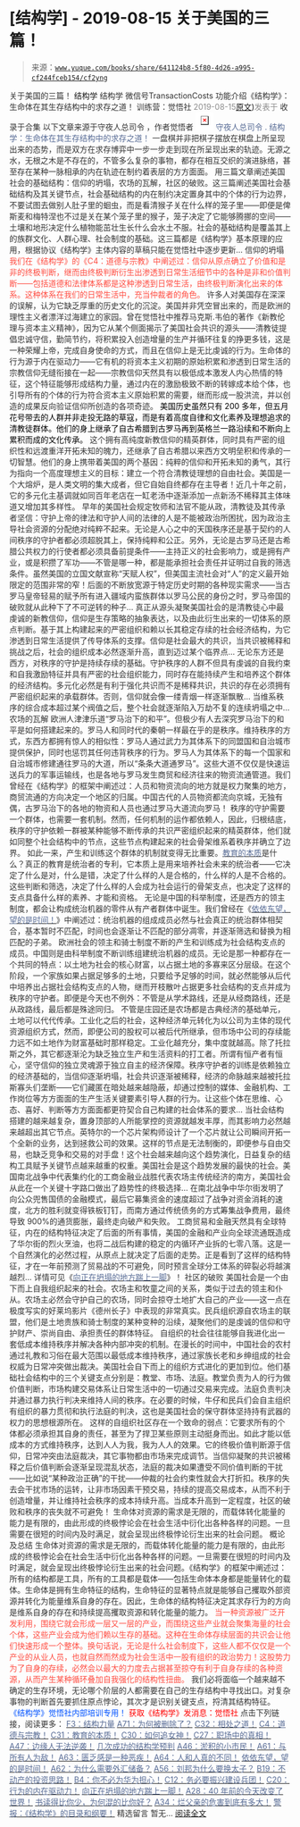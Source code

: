 # [结构学] - 2019-08-15 关于美国的三篇！

> 来源：[`www.yuque.com/books/share/641124b8-5f80-4d26-a995-cf244fceb154/cf2yng`](https://www.yuque.com/books/share/641124b8-5f80-4d26-a995-cf244fceb154/cf2yng)

<ne-p id="520f42f3293818f927861ebbd5b15da4_p_0" data-lake-id="520f42f3293818f927861ebbd5b15da4_p_0"><ne-text id="ub7cd8667" style="color: rgb(51, 51, 51);">关于美国的三篇！</ne-text></ne-p> <ne-p id="4fad09c42309a5b616bb9e688ed8b8fe" data-lake-id="4fad09c42309a5b616bb9e688ed8b8fe"><ne-text id="ue5bcbfe7" ne-fontsize="14">结构学</ne-text></ne-p> <ne-p id="a53e1635d8951b98428af0316dfc2e27" data-lake-id="a53e1635d8951b98428af0316dfc2e27"><ne-text id="u9fce7baa" ne-fontsize="14" ne-bold="true" style="color: rgb(51, 51, 51);">结构学</ne-text></ne-p> <ne-p id="beb8e6dbab3832ed924dd17284df5636" data-lake-id="beb8e6dbab3832ed924dd17284df5636"><ne-text id="ubcb0856a" ne-fontsize="14" style="color: rgb(51, 51, 51);">微信号</ne-text><ne-text id="u91daad8b" ne-fontsize="14" style="color: rgb(51, 51, 51);">TransactionCosts</ne-text></ne-p> <ne-p id="b6668615b84e8cfc14ecfd4d405100be" data-lake-id="b6668615b84e8cfc14ecfd4d405100be"><ne-text id="ucb1f348e" ne-fontsize="14" style="color: rgb(51, 51, 51);">功能介绍</ne-text><ne-text id="uf56dc7ab" ne-fontsize="14" style="color: rgb(51, 51, 51);">《结构学》：生命体在其生存结构中的求存之道！ 训练营：觉悟社</ne-text></ne-p> <ne-p id="bf8152f654203b3649e7acee18c58821" data-lake-id="bf8152f654203b3649e7acee18c58821"><ne-text id="u435c9797" style="color: rgb(140, 140, 140);">2019-08-15</ne-text>[<ne-text id="u9cb9d7c0" ne-fontsize="14">原文</ne-text>](https://mp.weixin.qq.com/s?__biz=MzIzMDYwOTM0Mg==&mid=2247484082&idx=1&sn=7f0efdc740505aeff41af3593c2c07d2&chksm=e8b19a63dfc613757721204eef321ddcad7ddc01dfc2076db117c37c0b37d75438f2e405c830#rd))<ne-text id="uae5defdd" ne-fontsize="14" style="color: rgb(140, 140, 140);">发表于</ne-text></ne-p> <ne-p id="ffffac7e1a8a141d09acad48462a6e4d" data-lake-id="ffffac7e1a8a141d09acad48462a6e4d"><ne-text id="u1fd0e3ef" style="color: rgb(51, 51, 51);">收录于合集</ne-text></ne-p> <ne-p id="26b47f0db71ba32cfbe4be6504679fa2" data-lake-id="26b47f0db71ba32cfbe4be6504679fa2"><ne-text id="u815a0119" ne-fontsize="14" style="color: rgb(51, 51, 51);">以下文章来源于守夜人总司令 ，作者觉悟者</ne-text></ne-p> <ne-p id="b99f613e665e3a2c6574e8517ed3158a" data-lake-id="b99f613e665e3a2c6574e8517ed3158a"><ne-card data-card-name="image" data-card-type="inline" id="goafS" ne-fontsize="14" data-event-boundary="card" style="color: rgb(87, 107, 149);">![](img/d6d5672a44085a5f997ef3fddcc94658.png)  <ne-p id="dda5da50230ebe32cc8fba0b6857c207" data-lake-id="dda5da50230ebe32cc8fba0b6857c207"><ne-text id="u28b284f4" style="color: rgb(87, 107, 149);">守夜人总司令</ne-text></ne-p> <ne-p id="363446847920d838dfc120735c418866" data-lake-id="363446847920d838dfc120735c418866"><ne-text id="u09345757" ne-fontsize="14" style="color: rgb(87, 107, 149);">.</ne-text></ne-p> <ne-p id="207061e9beacd0f0c65aabeaa13c54ec" data-lake-id="207061e9beacd0f0c65aabeaa13c54ec"><ne-text id="udb5fb3b2" style="color: rgb(87, 107, 149);">结构学：生命体在其生存结构中的求存之道！</ne-text></ne-p> <ne-p id="33664e4e971b5ec626b20f7097a8e110" data-lake-id="33664e4e971b5ec626b20f7097a8e110"><ne-text id="u34cc6e9f" ne-bold="true" style="color: rgb(51, 51, 51);">一盘棋并非把棋子摆放在棋盘上所呈现出来的态势，而是双方在求存博弈中一步一步走到现在所呈现出来的轨迹。无源之水，无根之木是不存在的，不管多么复杂的事物，都存在相互交织的演进脉络，甚至存在某种一脉相承的内在轨迹在制约着表层的方方面面。</ne-text></ne-p> <ne-p id="7b56253570b60f81c01a140f2351af12" data-lake-id="7b56253570b60f81c01a140f2351af12"><ne-text id="u6b18d755" style="color: rgb(51, 51, 51);">用三篇文章阐述美国社会的基础结构：信仰的坍塌，农场的瓦解，社区的破败。这三篇阐述美国社会基础结构及其关键节点，社会基础结构的内在制约决定置身其中的个体的行为边界，不要试图去做别人肚子里的蛔虫，而是看清猴子关在什么样的笼子里——即便是俾斯麦和梅特涅也不过是关在某个笼子里的猴子，笼子决定了它能够腾挪的空间——土壤和地形决定什么植物能茁壮生长什么会水土不服。社会的基础结构是覆盖其上的族群文化、人群心理、社会制度的基础。这三篇都是《结构学》基本原理的应用，根据协议《结构学》主体内容的草稿只能在觉悟社中逐步更新…</ne-text></ne-p> <ne-p id="82959efbf29c68d514b7fae5358d8e36" data-lake-id="82959efbf29c68d514b7fae5358d8e36"><ne-text id="u716887ca" ne-bold="true" style="color: rgb(51, 51, 51);">信仰的坍塌</ne-text></ne-p> <ne-p id="a67bf876799d1caacbfe21e1e3b485d4" data-lake-id="a67bf876799d1caacbfe21e1e3b485d4"><ne-text id="u53ff1ff9" style="color: rgb(255, 76, 65);">我们在《结构学》的《C4：道德与宗教》中阐述过：信仰从原点确立了价值和是非的终极判断，继而由终极判断衍生出渗透到日常生活细节中的各种是非和价值判断——包括道德和法律体系都是这种渗透到日常生活，由终极判断演化出来的体系。这种体系在我们的日常生活中，充当仲裁者的角色。</ne-text></ne-p> <ne-p id="7c2e42e31f8f941e2be4cd3fa3ae8c9b" data-lake-id="7c2e42e31f8f941e2be4cd3fa3ae8c9b"><ne-text id="ue1fb90a3" ne-bold="true" style="color: rgb(51, 51, 51);">许多人对美国存在深深的误解，认为它缺乏厚重的历史文化的沉淀。美国并非凭空冒出来的，而是欧洲的理性主义者漂洋过海建立的家园。曾在觉悟社中推荐马克斯.韦伯的著作《新教伦理与资本主义精神》，因为它从某个侧面揭示了美国社会共识的源头——清教徒提倡忠诚守信，勤简节约，将积累投入创造增量的生产并循环往复的挣更多钱，这是一种荣耀上帝，完成自身使命的方式，而且在信仰上是无比虔诚的行为。生命体的行为源于内在驱动力——它有机的将资本主义初期的原始积累和渗透到日常生活的宗教信仰无缝衔接在一起——宗教信仰天然具有以极低成本激发人内心热情的特征，这个特征能够形成结构力量，通过内在的激励极致不断的转嫁成本给个体，也引导所有的个体的行为符合资本主义原始积累的需要，继而形成一股洪流，并以创造的成果反向验证信仰所创造的各项奇迹。</ne-text></ne-p> <ne-p id="1801b93757eb1e09d0d9ac6093b61b2b" data-lake-id="1801b93757eb1e09d0d9ac6093b61b2b"><ne-text id="u64e32d0d" style="color: rgb(0, 0, 0);">美国历史虽然只有 200 多年，但五月花号带去的人群并非走投无路的草寇，而是有着高度自律和文化素养及理想追求的清教徒群体。他们的身上继承了自古希腊到古罗马再到英格兰一路沿续和不断向上累积而成的文化传承。</ne-text></ne-p> <ne-p id="7a7db21b69dfbf9daed715f9ae4cfa10" data-lake-id="7a7db21b69dfbf9daed715f9ae4cfa10"><ne-text id="u08264b64" style="color: rgb(51, 51, 51);">这个拥有高纯度新教信仰的精英群体，同时具有严密的组织性和远渡重洋开拓未知的魄力，还继承了自古希腊以来西方文明垒积和传承的一切智慧。他们的身上携带着美国的两个基因：纯粹的信仰和开拓未知的勇气，其行为指向一个高度理想主义的目标：建立一个符合清教徒理想的自由社会。美国是一个大熔炉，是人类文明的集大成者，但它自始自终都存在主导者！近几十年之前，它的多元化主基调就如同百年老店在一缸老汤中逐渐添加一点新汤不稀释其主体味道又增加其多样性。</ne-text></ne-p> <ne-p id="db0f48553081d759c00d7cb38edb95c7" data-lake-id="db0f48553081d759c00d7cb38edb95c7"><ne-text id="u7f6c0566" style="color: rgb(51, 51, 51);">早年的美国社会规定牧师和法官不能从政，清教徒及其传承者坚信：守护上帝的律法和守护人间的法律的人是不能被政治所困扰，因为政治主导社会资源的分配绝对纯粹不起来。无论是人心之中的天国秩序还是基于契约的人间秩序的守护者都必须超脱其上，保持纯粹和公正。另外，无论是古罗马还是古希腊公共权力的行使者都必须具备前提条件——主持正义的社会影响力，或是拥有产业，或是积攒了军功——不管是哪一种，都是能承担社会责任并证明过自我的筛选条件。虽然美国的立国文献宣称“天赋人权”，但美国主流社会对“人”的定义最开始限定的范围非常的窄！后面的不断放宽源于特定历史时期的各种现实需求——当古罗马皇帝轻易的赋予所有进入疆域内蛮族群体以罗马公民的身份之时，罗马帝国的破败就从此种下了不可逆转的种子…</ne-text></ne-p> <ne-p id="f221481fdb8b4e5eef7a805155b252ab" data-lake-id="f221481fdb8b4e5eef7a805155b252ab"><ne-text id="u2f3a9dac" ne-bold="true" style="color: rgb(51, 51, 51);">真正从源头凝聚美国社会的是清教徒心中最虔诚的新教信仰，信仰是生存策略的抽象表达，以及由此衍生出来的一切体系的原点判断。基于其上构建起来的严密组织和赖以长其稳定存续的社会经济结构，为它渗透到日常生活提供了传导体系的支撑。</ne-text><ne-text id="u7c1c8a50" style="color: rgb(51, 51, 51);">信仰是社会最大的共识，当共识被稀释和挑战之后，社会的组织成本必然逐渐升高，直到迈过某个临界点…</ne-text></ne-p> <ne-p id="919fcdf1210f81513f455df3b093975d" data-lake-id="919fcdf1210f81513f455df3b093975d"><ne-text id="ue63029f2" style="color: rgb(51, 51, 51);">无论东方还是西方，对秩序的守护是持续存续的基础。守护秩序的人群不但具有虔诚的自我约束和自我激励特征并具有严密的社会组织能力，同时存在能持续产生和培养这个群体的经济结构。多元化必然是有利于强化共识而不是稀释共识，共识的存在必须拥有严密组织起来的承载群体。否则，信仰就会像一缕青烟一样逐渐飘散… 当维系秩序的综合成本超过某个阀值之后，整个社会就逐渐陷入万劫不复的连续坍塌之中…</ne-text></ne-p> <ne-p id="5813cc0ba488d89f9b1c7a4b7f5f6ecd" data-lake-id="5813cc0ba488d89f9b1c7a4b7f5f6ecd"><ne-text id="u52119683" ne-bold="true" style="color: rgb(51, 51, 51);">农场的瓦解</ne-text></ne-p> <ne-p id="d61ca2fe7daeb2aded59976878b6232c" data-lake-id="d61ca2fe7daeb2aded59976878b6232c"><ne-text id="uaa94261d" style="color: rgb(51, 51, 51);">欧洲人津津乐道“罗马治下的和平”。但极少有人去深究罗马治下的和平是如何搭建起来的。罗马人和同时代的秦朝一样最在乎的是秩序。维持秩序的方式，东西方都拥有惊人的相似性：罗马人通过武力为其体系下的同盟国和自治城市提供保护，同时也惩罚其任何违背秩序的行为。罗马人为其体系下的每一个国家和自治城市修建通往罗马的大道，所以“条条大道通罗马”。这些大道不仅仅是快速运送兵力的军事运输线，也是各地与罗马发生商贸和经济往来的物资流通管道。我们曾经在《结构学》的框架中阐述过：</ne-text><ne-text id="u36ffaafc" ne-bold="true" style="color: rgb(51, 51, 51);">人员和物资流向的地方就是权力聚集的地方，商贸流通的方向决定一个地区的归属。</ne-text><ne-text id="ubaac948b" style="color: rgb(51, 51, 51);">中国古代的人员物资都流向京城，无独有偶，古罗马治下的各地的物资和人员也通过罗马大道流向罗马！</ne-text></ne-p> <ne-p id="c5d024c6a2d75f665ce20b5fc4fbc670" data-lake-id="c5d024c6a2d75f665ce20b5fc4fbc670"><ne-text id="u4d873b72" ne-bold="true" style="color: rgb(51, 51, 51);">秩序的守护需要一个群体，也需要一套机制。然而，任何机制的运作都依赖人，因此，归根结底，秩序的守护依赖一群被某种能够不断传承的共识严密组织起来的精英群体，他们就如同整个社会结构中的节点，这些节点构建起来的社会骨架维系着秩序并确立了边界。</ne-text></ne-p> <ne-p id="d36c265d7c878cee412842e5b06c0fe8" data-lake-id="d36c265d7c878cee412842e5b06c0fe8"><ne-text id="ufac281e2" style="color: rgb(51, 51, 51);">如此一来，产生和训练这个群体的机制就变得无比重要。</ne-text>[<ne-text id="ua4f2c77c" style="color: rgb(87, 107, 149);">教育的本质</ne-text>](http://mp.weixin.qq.com/s?__biz=MzAxNDk1NjI2Mw==&mid=2247484645&idx=1&sn=0c19e963af345ec0d157348555f45482&chksm=9b8a276dacfdae7bb43eb0602bf7d9fdc827d0675a7350f893c5b3b43986de58782355a2065d&scene=21#wechat_redirect)<ne-text id="u5ad8213e" style="color: rgb(51, 51, 51);">是什么？真正的教育是统治者的专利，它本质上是用来培养社会未来的统治者——它决定了什么是对，什么是错，决定了什么样的人是合格的，什么样的人是不合格的。这些判断和筛选，决定了什么样的人会成为社会运行的骨架支点，也决定了这样的支点具备什么样的素养、才能和资格。</ne-text></ne-p> <ne-p id="de5167668b2649519467bb956d4459b3" data-lake-id="de5167668b2649519467bb956d4459b3"><ne-text id="u88896539" style="color: rgb(51, 51, 51);">无论是中国的科举制度，还是西方的领主制度，都会让构成统治机器的零件从有产者群体中诞生。我们曾经在《</ne-text>[<ne-text id="u4b36674a" style="color: rgb(87, 107, 149);">依依东望，望的是时间！</ne-text>](http://mp.weixin.qq.com/s?__biz=MzAxNDk1NjI2Mw==&mid=2247483947&idx=1&sn=1dcdd529b9dad09a00b6e3e2b14c8245&chksm=9b8a21a3acfda8b5fe1dae1c8979dec0be990a569bc03372af815b4e0f08913e938d57aa6b25&scene=21#wechat_redirect)<ne-text id="uc99902ac" style="color: rgb(51, 51, 51);">》中阐述过：</ne-text><ne-text id="u5cc7ca8f" ne-bold="true" style="color: rgb(51, 51, 51);">统治机器的组成成员必然与社会真正的统治群体相契合，基本暂时不匹配，时间也会逐渐让不匹配的部分凋零，并逐渐筛选和替换为相匹配的子弟。</ne-text></ne-p> <ne-p id="34df06b2217622b103ebd58b970e721d" data-lake-id="34df06b2217622b103ebd58b970e721d"><ne-text id="ue8106c5c" style="color: rgb(51, 51, 51);">欧洲社会的领主和骑士制度不断的产生和训练成为社会结构支点的成员。中国则是由科举制度不断训练组建统治机器的成员。无论是那一种都存在一个共同的特点：</ne-text><ne-text id="u681559d7" ne-bold="true" style="color: rgb(51, 51, 51);">以土地为社会的核心财富，以占据土地的多寡来区分层级。在这个阶段，一个家族如果占据足够多的土地，只要给予足够的时间，就必然能够从后代中培养出占据社会结构支点的人物，继而开枝散叶占据更多社会结构的支点并成为秩序的守护者。即便是今天也不例外：不管是从学术路线，还是从经商路线，还是从政路线，最后都是殊途同归。</ne-text></ne-p> <ne-p id="809b33cb922133209c85358441c9db0f" data-lake-id="809b33cb922133209c85358441c9db0f"><ne-text id="u1e1b5ce2" style="color: rgb(51, 51, 51);">不管是庄园还是农场都是古典经济的基础单元，土地可以代代传承。工业化之后的社会，这种经济单元转化为以公司为主体的现代资源组织方式，然而，即便公司的股权可以被后代所继承，但市场中公司的存续能力远不如土地作为财富基础时那样稳定。工业化越充分，集中度就越高。除了托拉斯之外，其它都逐渐沦为缺乏独立生产和生活资料的打工者。所谓有恒产者有恒心，坚守信仰的独立灵魂源于独立自主的经济保障。秩序守护者的训练是依赖独立的经济基础的，当信仰逐渐坍塌，社会共识逐渐被稀释，经济的命脉越来越被托拉斯寡头们垄断——它们藏匿在暗处越来越隐蔽，却通过控制的媒体、金融机构、工作岗位等方方面面的生产生活关键要素引导人群的行为。让这些个体在思维、心态、喜好、判断等方方面面都更符契合自己构建的社会体系的要求…</ne-text></ne-p> <ne-p id="82dc1e9b9cf03db68718189e5717455a" data-lake-id="82dc1e9b9cf03db68718189e5717455a"><ne-text id="ufce60fac" style="color: rgb(51, 51, 51);">当社会结构搭建的越来越复杂，置身顶部的人所能掌控的资源就越发丰厚，而其影响力必然越来越超出其它节点。英特尔的一个芯片架构师设计了一个芯片就让公司瞬间开拓一个全新的业务，达到拯救公司的效果。这样的节点是无法制衡的，即便参与自由交易，也缺乏竞争和交易的对手盘！这个社会越来越向这个趋势演化，日益复杂的结构工具赋予关键节点越来越重的权重。美国社会是这个趋势发展的最快的社会。美国南北战争中代表集约化的工商金融业战胜代表农场主传统经济的南方，美国社会从此在一个关键十字路口做出了趋势性的终极选择… 在南北战争中华尔街发明了向公众兜售国债的金融模式，最后它募集资金的速度超过了战争对资金消耗的速度，北方的胜利就变得铁板钉钉，而南方通过传统债务的方式筹集战争费用，最终导致 900%的通货膨胀，最终走向破产和失败。</ne-text></ne-p> <ne-p id="7946839d2505ce4f1a3c8b6efeb33eaf" data-lake-id="7946839d2505ce4f1a3c8b6efeb33eaf"><ne-text id="uc2513cee" style="color: rgb(51, 51, 51);">工商贸易和金融天然具有全球特征，内在的结构特征决定了后面的所有事情，美国的金融和产业向全球流通既造成了华尔街的烈火烹油，也将二战后构建的稳定的内循环产业拆的七零八落。这是一个自然演化的必然过程，从原点上就决定了后面的走势。正是看到了这样的结构特征，才在一年前预测了贸易战的不可避免，同时预言全球分工体系的碎裂必将越演越烈… 详情可见《</ne-text>[<ne-text id="ua204bf55" style="color: rgb(87, 107, 149);">向正在坍塌的地方踹上一脚</ne-text>](http://mp.weixin.qq.com/s?__biz=MzIzMDYwOTM0Mg==&mid=2247483766&idx=1&sn=b17f66fe5f8fd77d3c27c8bc60eb8c8a&chksm=e8b199a7dfc610b1ddcced086ff6d2be69354b7feeef60c0e508d56dd4fd54ee9660483cf5bb&scene=21#wechat_redirect)<ne-text id="ub5f54681" style="color: rgb(51, 51, 51);">》！</ne-text></ne-p> <ne-p id="6fd9b78cb95485c37e34ac56fb55a1dc" data-lake-id="6fd9b78cb95485c37e34ac56fb55a1dc"><ne-text id="u380589dc" ne-bold="true" style="color: rgb(51, 51, 51);">社区的破败</ne-text></ne-p> <ne-p id="814c7994ab4a18b4daa6c7640b657be0" data-lake-id="814c7994ab4a18b4daa6c7640b657be0"><ne-text id="u9939db13" style="color: rgb(51, 51, 51);">美国社会是一个由下而上自我组织起来的社会。农场主和牧童之间的关系，类似于过去的领主和仆从。农场主必然会守护自己的农场，同时会掠夺土地扩大自己的产业——这一点在极度写实的好莱坞影片《德州长子》中表现的非常真实。民兵组织源自农场主的联盟，他们是土地贵族和骑士制度的某种变种的沿续，凝聚他们的是虔诚的信仰和守护财产、崇尚自由、承担责任的群体特征。</ne-text></ne-p> <ne-p id="8f638ee2141eab1187fed0e6aeaca16e" data-lake-id="8f638ee2141eab1187fed0e6aeaca16e"><ne-text id="u2034b770" style="color: rgb(51, 51, 51);">自组织的社会往往能够自我进化出一套低成本维持秩序并解决各种内部冲突的机制。在漫长的时间中，中国社会的农村通过礼教和习俗在最大范围以最低成本维持秩序，通过家族长老和乡绅组成的社会权威为日常冲突做出裁决。美国社会自下而上的组织方式进化的更加到位。他们基础社会结构中的三个关键支点分别是：教堂、市场、法庭。教堂负责为人的行为做价值判断，市场构建交易体系让日常生活中的一切通过交易来完成。法庭负责判决并通过暴力执行判决来维持人间的秩序。在必要的时候，牛仔和民兵们会自主组织有组织的暴力贯彻和执行法庭的判决，这也是美国社会的保守群体坚持持有武器的权力的思想根源所在。</ne-text></ne-p> <ne-p id="770c3fc0932180ce91eee6c9e90e716f" data-lake-id="770c3fc0932180ce91eee6c9e90e716f"><ne-text id="u85b2dfbc" style="color: rgb(51, 51, 51);">这样的自组织社区存在一个致命的弱点：它要求所有的个体都必须承担其自身的责任，甚至为了捍卫某些原则主动挺身而出。如此才能以低成本的方式维持秩序，达到人人为我，我为人人的效果。它的终极价值判断源于信仰，日常冲突由法庭裁决，其它事物都由市场来完成调节。当信仰凝聚的共识被稀释之后价值判断会逐渐呈现混乱状态，法庭的裁决如果遭受不同价值判断的干扰——比如说“某种政治正确”的干扰——仲裁的社会约束性就会大打折扣。秩序的失去会干扰市场的运转，让非市场因素干预交易，持续的提高交易成本，从而不利于创造增量，并让维持社会秩序的成本持续升高。当成本升高到一定程度，社区的破败和秩序的丧失就不可避免！</ne-text></ne-p> <ne-p id="3c8e8bf1ed489a89ffaf9bba77541737" data-lake-id="3c8e8bf1ed489a89ffaf9bba77541737"><ne-text id="u436d15c2" style="color: rgb(51, 51, 51);">生命体对资源的需求是无限的，而载体转化能量的能力是有限的，由此形成的终极悖论会在社会生活中衍化出各种各样的问题。一旦需要在很短的时间内及时满足，就会呈现出终极悖论衍生出来的社会问题。</ne-text></ne-p> <ne-p id="cc0962431698c40b2451ab869bf3dc02" data-lake-id="cc0962431698c40b2451ab869bf3dc02"><ne-text id="ub5b1a7e7" ne-bold="true" style="color: rgb(51, 51, 51);">概论及总结</ne-text></ne-p> <ne-p id="82c874e8165690ef75d75ba5b3fcc75e" data-lake-id="82c874e8165690ef75d75ba5b3fcc75e"><ne-text id="u25dff909" style="color: rgb(51, 51, 51);">生命体对资源的需求是无限的，而载体转化能量的能力是有限的，由此形成的终极悖论会在社会生活中衍化出各种各样的问题。一旦需要在很短的时间内及时满足，就会呈现出终极悖论衍生出来的社会问题。《结构学》的框架中阐述过：所有的结构都是工具，所有的工具都是载体——包括生命体本身都是能量转化的载体。生命体是拥有生命特征的结构，生命特征的显著特点就是能够自己攫取外部资源并转化为能量维系自身的存在。因此，生命体的结构特征决定其求存行为的方向是维系自身的存在和持续提高攫取资源和转化能量的能力。</ne-text></ne-p> <ne-p id="30a890410a7c354a4d236d2ac9348739" data-lake-id="30a890410a7c354a4d236d2ac9348739"><ne-text id="ued08bff3" style="color: rgb(255, 76, 65);">当一种资源被广泛开发利用，围绕它就会形成一层又一层的产业，而围绕这些产业就会聚集海量的社会个体，这些产业会成为他们赖以生存的基础。这种在生命体存续层面的共识会让他们快速形成一个整体。换句话说，无论是什么社会制度下，这些人都不仅仅是一个产业的从业人员，也就自然而然成为社会生活中一股有组织的政治势力！这股势力为了自身的存续，必然会以最大的力度去占据甚至掠夺有利于自身存续的各种资源，从而产生某种循环叠加自我强化的结构性扭曲。</ne-text></ne-p> <ne-p id="fc76fb7f8f9db9a53bf19f568e2b8096" data-lake-id="fc76fb7f8f9db9a53bf19f568e2b8096"><ne-text id="u9d3c1195" ne-bold="true" style="color: rgb(51, 51, 51);">我们必将面临一个越来越不确定的生存环境，无论哪个阶层的人都需要在自己的生存结构中寻找出口。对复杂事物的判断首先要抓住原点悖论，其次才是识别关键支点，捋清其结构特征。</ne-text></ne-p> <ne-p id="071ede2017f1d5b495f4c542472dcea4" data-lake-id="071ede2017f1d5b495f4c542472dcea4" ne-alignment="center"><ne-text id="ud411e11c" ne-fontsize="13" style="color: rgb(0, 82, 255);">《结构学》觉悟社内部培训专用！</ne-text></ne-p> <ne-p id="e77a1cafdb4452b56f7740dd9968a8cb" data-lake-id="e77a1cafdb4452b56f7740dd9968a8cb" ne-alignment="center"><ne-text id="u86d2209c" style="color: rgb(255, 0, 0);">获取《结构学》发消息</ne-text><ne-text id="u5705d584" ne-bold="true" style="color: rgb(255, 0, 0);">：觉悟社</ne-text></ne-p>  <ne-p id="2a7fbe8e043868e41e050fcc16d85a04" data-lake-id="2a7fbe8e043868e41e050fcc16d85a04" ne-alignment="center"><ne-card data-card-name="image" data-card-type="inline" id="egzeb" data-event-boundary="card" style="color: rgb(51, 51, 51);"><ne-p id="bffa45957f7d7a75640c05def2d4bb69" data-lake-id="bffa45957f7d7a75640c05def2d4bb69"><ne-text id="ue099215e" ne-fontsize="13" style="color: rgb(51, 51, 51);">点击下列链接，阅读更多：</ne-text></ne-p> <ne-p id="591a0065b6e2fd0e05d94764034f987d" data-lake-id="591a0065b6e2fd0e05d94764034f987d">[<ne-text id="u03ec00e5" ne-fontsize="13" ne-bold="true" style="color: rgb(87, 107, 149);">F3：结构力量</ne-text>](http://mp.weixin.qq.com/s?__biz=MzAxNDk1NjI2Mw==&mid=2247484256&idx=1&sn=f10d9c530bfd6ea08b25d4bec657c13a&chksm=9b8a20e8acfda9fee057f2df26790f905c898132cac91d833d14e636edb00c20514d63189a88&scene=21#wechat_redirect)</ne-p> <ne-p id="7b100bfd6edd0558dc1db12f3d1485dc" data-lake-id="7b100bfd6edd0558dc1db12f3d1485dc">[<ne-text id="u074c91cd" ne-fontsize="13" ne-bold="true" style="color: rgb(87, 107, 149);">A71：为何被删除了？</ne-text>](http://mp.weixin.qq.com/s?__biz=MzAxNDk1NjI2Mw==&mid=2247484668&idx=1&sn=06e2af18dadf47754ad4f5be1cdfcb03&chksm=9b8a2774acfdae62f3380761dbc586fea5a31f99b639d367a556553c30cee786197a3f4473ba&scene=21#wechat_redirect)</ne-p> <ne-p id="a5e8b42b6e0464d87c3366fcffd5fde9" data-lake-id="a5e8b42b6e0464d87c3366fcffd5fde9">[<ne-text id="u89a1bb98" ne-fontsize="13" ne-bold="true" style="color: rgb(87, 107, 149);">C32：相处之道！</ne-text>](http://mp.weixin.qq.com/s?__biz=MzAxNDk1NjI2Mw==&mid=2247484658&idx=1&sn=32943edb605fea344e437efb5cd77ed6&chksm=9b8a277aacfdae6cc8e9d256f960d07226086e0d020d68893af2a8b5391771e66626b0d086aa&scene=21#wechat_redirect)</ne-p> <ne-p id="c7cf06bfee95f4bae2e2ee76caac88bf" data-lake-id="c7cf06bfee95f4bae2e2ee76caac88bf">[<ne-text id="ud6c74593" ne-fontsize="13" ne-bold="true" style="color: rgb(87, 107, 149);">C4：道德与宗教！</ne-text>](http://mp.weixin.qq.com/s?__biz=MzAxNDk1NjI2Mw==&mid=2247484608&idx=1&sn=49b58f2f27c117c1c42e6270e8d2d8c2&chksm=9b8a2748acfdae5ea3d03e3a9843d183498241c03b0d57b01b9c315e23757604fd0e1bfdb96f&scene=21#wechat_redirect)</ne-p> <ne-p id="e734d7c7dc5b8076d368b5abc269d11d" data-lake-id="e734d7c7dc5b8076d368b5abc269d11d">[<ne-text id="u0a4afe4b" ne-fontsize="13" ne-bold="true" style="color: rgb(87, 107, 149);">C31：教育的本质！</ne-text>](http://mp.weixin.qq.com/s?__biz=MzAxNDk1NjI2Mw==&mid=2247484645&idx=1&sn=0c19e963af345ec0d157348555f45482&chksm=9b8a276dacfdae7bb43eb0602bf7d9fdc827d0675a7350f893c5b3b43986de58782355a2065d&scene=21#wechat_redirect)</ne-p> <ne-p id="47dae7148e8fb4f03f2f04095328608d" data-lake-id="47dae7148e8fb4f03f2f04095328608d">[<ne-text id="u50d4eafa" ne-fontsize="13" ne-bold="true" style="color: rgb(87, 107, 149);">C30：如何追女神！</ne-text>](http://mp.weixin.qq.com/s?__biz=MzAxNDk1NjI2Mw==&mid=2247484588&idx=1&sn=de5c95495cc04bcfe8644c3c2bc025c3&chksm=9b8a2724acfdae3286a142c2de506a7494e2d7aa50c990c0e159cedab07b5287040f286dfac6&scene=21#wechat_redirect)</ne-p> <ne-p id="385b06ef509bbc29cdc7563aea1896be" data-lake-id="385b06ef509bbc29cdc7563aea1896be">[<ne-text id="ub7d8096a" ne-fontsize="13" ne-bold="true" style="color: rgb(87, 107, 149);">C27：职场中的真相！</ne-text>](http://mp.weixin.qq.com/s?__biz=MzAxNDk1NjI2Mw==&mid=2247484554&idx=1&sn=fec6641c1838970ea6d16cfe1a68f9e1&chksm=9b8a2702acfdae14e71017ee02594f3b47abc738b773bc3dbd5e80968dccae0e90f17977a339&scene=21#wechat_redirect)</ne-p> <ne-p id="2e407751a5cf33d1993ffa2e9b7f6b07" data-lake-id="2e407751a5cf33d1993ffa2e9b7f6b07">[<ne-text id="ua5ccfde0" ne-fontsize="13" ne-bold="true" style="color: rgb(87, 107, 149);">A47：边缘人无法逆袭！</ne-text>](http://mp.weixin.qq.com/s?__biz=MzAxNDk1NjI2Mw==&mid=2247484476&idx=1&sn=42cd8e7b62b1c430768fe9583a9715b4&chksm=9b8a27b4acfdaea2f7ac778f91e72c9b69a725224a18c6d576f3de7caf0ff91a040bf5622645&scene=21#wechat_redirect)</ne-p> <ne-p id="a61aac41f095ab090060424c6811d555" data-lake-id="a61aac41f095ab090060424c6811d555">[<ne-text id="uf5cbb84c" ne-fontsize="13" ne-bold="true" style="color: rgb(87, 107, 149);">几次成功的结构学预判</ne-text>](http://mp.weixin.qq.com/s?__biz=MzAxNDk1NjI2Mw==&mid=2247484266&idx=1&sn=02ab915e029cbe24d91712f741b3f37c&chksm=9b8a20e2acfda9f4498a5c76204c101ab26e7311f2fb7d3043de108d4ff6e18d72a1c889a569&scene=21#wechat_redirect)</ne-p> <ne-p id="e2adfbe8725c92c0fe4498af79db18eb" data-lake-id="e2adfbe8725c92c0fe4498af79db18eb">[<ne-text id="u783584b5" ne-fontsize="13" ne-bold="true" style="color: rgb(87, 107, 149);">A46：淤积的小市民！</ne-text>](http://mp.weixin.qq.com/s?__biz=MzAxNDk1NjI2Mw==&mid=2247484472&idx=1&sn=f5df702c026dbb04688151086cdf7493&chksm=9b8a27b0acfdaea6ed5b712d94b3725bf8e322b39101916f48f935c102c433e9c7239b596c9f&scene=21#wechat_redirect)</ne-p> <ne-p id="6215b68de5ab267efd2a8c68e62dcb1e" data-lake-id="6215b68de5ab267efd2a8c68e62dcb1e">[<ne-text id="u0533ccbd" ne-fontsize="13" ne-bold="true" style="color: rgb(87, 107, 149);">A61：与所有人为敌！</ne-text>](http://mp.weixin.qq.com/s?__biz=MzAxNDk1NjI2Mw==&mid=2247484601&idx=1&sn=c80e839436bd78047d0f5ea3c9e69890&chksm=9b8a2731acfdae27acc75952e866e0642eea99cb2acfeab4101e209ecc728fd94eb2adc7434c&scene=21#wechat_redirect)</ne-p> <ne-p id="482277a1660a107042e5e2287dea38f8" data-lake-id="482277a1660a107042e5e2287dea38f8">[<ne-text id="u4acb055e" ne-fontsize="13" ne-bold="true" style="color: rgb(87, 107, 149);">A63：匮乏感是一种恶疾！</ne-text>](http://mp.weixin.qq.com/s?__biz=MzAxNDk1NjI2Mw==&mid=2247484613&idx=1&sn=67f0957ae7ffa817652c3cb9f14a13b9&chksm=9b8a274dacfdae5b9fb0ddc58544dec9a94900fe1baab61b6b4d00236965579c32b8fd7e1e63&scene=21#wechat_redirect)</ne-p> <ne-p id="c83ea0e75398d0bd31f6c979a41b423b" data-lake-id="c83ea0e75398d0bd31f6c979a41b423b">[<ne-text id="u29dc7800" ne-fontsize="13" ne-bold="true" style="color: rgb(87, 107, 149);">A64：人和人真的不同！</ne-text>](http://mp.weixin.qq.com/s?__biz=MzAxNDk1NjI2Mw==&mid=2247484618&idx=1&sn=ef99e3ee9800a28ff0f36ea6977f2133&chksm=9b8a2742acfdae5455f0f4c75f66030655dee2432d9b54ed40cc125ff86625cfda817fadfbd2&scene=21#wechat_redirect)</ne-p> <ne-p id="d675a65036e5b2cbb8282316d47c4e29" data-lake-id="d675a65036e5b2cbb8282316d47c4e29">[<ne-text id="u389af698" ne-fontsize="13" ne-bold="true" style="color: rgb(87, 107, 149);">依依东望，望的是时间！</ne-text>](http://mp.weixin.qq.com/s?__biz=MzAxNDk1NjI2Mw==&mid=2247483947&idx=1&sn=1dcdd529b9dad09a00b6e3e2b14c8245&chksm=9b8a21a3acfda8b5fe1dae1c8979dec0be990a569bc03372af815b4e0f08913e938d57aa6b25&scene=21#wechat_redirect)</ne-p> <ne-p id="f3aaacbf1fdc5d7d6006f49090865988" data-lake-id="f3aaacbf1fdc5d7d6006f49090865988">[<ne-text id="uc6274cee" ne-fontsize="13" ne-bold="true" style="color: rgb(87, 107, 149);">A62：为什么需要外汇储备？</ne-text>](http://mp.weixin.qq.com/s?__biz=MzAxNDk1NjI2Mw==&mid=2247484604&idx=1&sn=2217abffb62dc6bd2fd19929e13f745c&chksm=9b8a2734acfdae22952edbb235321e2d155694f0b44635f4c6e612365cf0f7302d5683d89c6a&scene=21#wechat_redirect)</ne-p> <ne-p id="084050aa22ed4f31df569bd8611e58db" data-lake-id="084050aa22ed4f31df569bd8611e58db">[<ne-text id="u9b73bfde" ne-fontsize="13" ne-bold="true" style="color: rgb(87, 107, 149);">A56：刘邦为什么要换太子？</ne-text>](http://mp.weixin.qq.com/s?__biz=MzAxNDk1NjI2Mw==&mid=2247484574&idx=1&sn=5ed4d23f15b1523357c663394fe17eed&chksm=9b8a2716acfdae0067c043e7f714afa42a672e6d43d777dff978f561399710e4a4f977a43ede&scene=21#wechat_redirect)</ne-p> <ne-p id="244b751da088aa77d2c34abaec5a004f" data-lake-id="244b751da088aa77d2c34abaec5a004f">[<ne-text id="u61cb2150" ne-fontsize="13" ne-bold="true" style="color: rgb(87, 107, 149);">B19：不动产的投资思路！</ne-text>](http://mp.weixin.qq.com/s?__biz=MzAxNDk1NjI2Mw==&mid=2247484650&idx=1&sn=36687887ab7cd444fd324c3906b8d54a&chksm=9b8a2762acfdae74b83a146bdd8994b81cb9879b3de5caa870c13c6253ad22b2f5c42b0fe59a&scene=21#wechat_redirect)</ne-p> <ne-p id="557da90875297b6d92f770014f40da6f" data-lake-id="557da90875297b6d92f770014f40da6f">[<ne-text id="u960954c9" ne-fontsize="13" ne-bold="true" style="color: rgb(87, 107, 149);">B4：你不必为华为担心！</ne-text>](http://mp.weixin.qq.com/s?__biz=MzIzMDYwOTM0Mg==&mid=2247483951&idx=1&sn=7850925e07db502ec2116efe0211318f&chksm=e8b19afedfc613e816bdef573343dbe2127c92d828c071510a8a8b9cb98384cdc7a6dbf8fbdd&scene=21#wechat_redirect)</ne-p> <ne-p id="991700fca60148d14ff15442cd50a6d6" data-lake-id="991700fca60148d14ff15442cd50a6d6">[<ne-text id="u7597ab8b" ne-fontsize="13" ne-bold="true" style="color: rgb(87, 107, 149);">C12：务必要振兴建设兵团！</ne-text>](http://mp.weixin.qq.com/s?__biz=MzAxNDk1NjI2Mw==&mid=2247484193&idx=1&sn=88c86597191d0c97a411f9ea6f7b7c5d&chksm=9b8a20a9acfda9bfae819e8e42531fe6d523dd244ef0fc0c0787ab812540108c181f7ec2ffa9&scene=21#wechat_redirect)</ne-p> <ne-p id="00a1e6f2881c2e08c6d4ad0a47f3e92e" data-lake-id="00a1e6f2881c2e08c6d4ad0a47f3e92e">[<ne-text id="u57bb295d" ne-fontsize="13" ne-bold="true" style="color: rgb(87, 107, 149);">C20：行为的内在驱动力！</ne-text>](https://mp.weixin.qq.com/s?__biz=MzIzMDYwOTM0Mg==&mid=2247484003&idx=1&sn=a62ddbccc64f9f19890c0dff9605b6f7&scene=21#wechat_redirect)</ne-p> <ne-p id="cf82858e11f42a14182a076a8a025cf7" data-lake-id="cf82858e11f42a14182a076a8a025cf7">[<ne-text id="u0fd039a5" ne-fontsize="13" ne-bold="true" style="color: rgb(87, 107, 149);">向正在坍塌的地方踹上一脚！</ne-text>](http://mp.weixin.qq.com/s?__biz=MzAxNDk1NjI2Mw==&mid=2247483789&idx=1&sn=5e44b7b524c3dc4bb7705f49ed0a44a3&chksm=9b8a2205acfdab139e4b1d44ef6702b09c9fbf79505340205d13fbdaa33207a997f54bee0e97&scene=21#wechat_redirect)</ne-p> <ne-p id="3c81d888a7d0499ce2598c4445a228d3" data-lake-id="3c81d888a7d0499ce2598c4445a228d3">[<ne-text id="u260ad16c" ne-fontsize="13" ne-bold="true" style="color: rgb(87, 107, 149);">A28：40 年前的今天改变了世界！</ne-text>](http://mp.weixin.qq.com/s?__biz=MzAxNDk1NjI2Mw==&mid=2247484305&idx=1&sn=34b19d12210bf9f765c6eb615b787ac6&chksm=9b8a2019acfda90fff45ea8c17ccb37c75e04c7420ad9b303a0fb0069110cee644e6f592d95f&scene=21#wechat_redirect)</ne-p> <ne-p id="3dc3ba1003278378e8de217b56bd947d" data-lake-id="3dc3ba1003278378e8de217b56bd947d">[<ne-text id="u6447282e" ne-fontsize="13" ne-bold="true" style="color: rgb(87, 107, 149);">书读得比你少，为何混的比你好？</ne-text>](http://mp.weixin.qq.com/s?__biz=MzAxNDk1NjI2Mw==&mid=2247484296&idx=1&sn=b0e0f11f50023aa8a20e8eeb51d39e10&chksm=9b8a2000acfda916885455b30687e2f18099abba31c78b2fabb95ca1b89ddc40f2415317d368&scene=21#wechat_redirect)</ne-p> <ne-p id="facac754d00a42474b5be30b73037c61" data-lake-id="facac754d00a42474b5be30b73037c61">[<ne-text id="u04982797" ne-fontsize="13" ne-bold="true" style="color: rgb(87, 107, 149);">A34：烂父亲的危害到底有多大！</ne-text>](http://mp.weixin.qq.com/s?__biz=MzAxNDk1NjI2Mw==&mid=2247484348&idx=1&sn=944a6aac1e8035011b56508ea74fb48e&chksm=9b8a2034acfda922b803681a568bf7b75ce8342cf507080d2e636098b7ee9dfc1391836f7341&scene=21#wechat_redirect)</ne-p> <ne-p id="64f355c0dcf09e7857a4435513b8bf42" data-lake-id="64f355c0dcf09e7857a4435513b8bf42">[<ne-text id="u4f520627" ne-fontsize="13" ne-bold="true" style="color: rgb(87, 107, 149);">警报：《结构学》的目录和纲要！</ne-text>](http://mp.weixin.qq.com/s?__biz=MzAxNDk1NjI2Mw==&mid=2247484593&idx=1&sn=5ec84d78201320511260f18a170dd539&chksm=9b8a2739acfdae2f3f64efc39512bdba6569eb8ebbe4da30839c1116ed7f9e2e6ffcad864cc2&scene=21#wechat_redirect)</ne-p> <ne-h3 id="pcdZc" data-lake-id="pcdZc"><ne-heading-ext><ne-heading-anchor></ne-heading-anchor><ne-heading-fold></ne-heading-fold></ne-heading-ext><ne-heading-content><ne-text id="ud2e52e39" ne-fontsize="16" style="color: rgb(51, 51, 51);">精选留言</ne-text></ne-heading-content></ne-h3> <ne-p id="524906383acc9c804a2d6026d2fa70ba" data-lake-id="524906383acc9c804a2d6026d2fa70ba"><ne-text id="ub79dbc11" style="color: rgb(51, 51, 51);">暂无...</ne-text></ne-p> <ne-p id="2f9989ec0e9f75bc9caee95012cc2ae6" data-lake-id="2f9989ec0e9f75bc9caee95012cc2ae6">[<ne-text id="u1bc9dde5">阅读全文</ne-text>](https://t.zsxq.com/IQbQfiu)</ne-p></ne-card></ne-p></ne-card></ne-p>